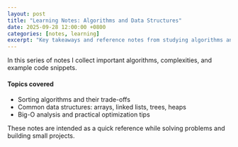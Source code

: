 ```yaml
---
layout: post
title: "Learning Notes: Algorithms and Data Structures"
date: 2025-09-28 12:00:00 +0800
categories: [notes, learning]
excerpt: "Key takeaways and reference notes from studying algorithms and data structures."
---
```


In this series of notes I collect important algorithms, complexities, and example code snippets.

#### Topics covered

- Sorting algorithms and their trade-offs
- Common data structures: arrays, linked lists, trees, heaps
- Big-O analysis and practical optimization tips

These notes are intended as a quick reference while solving problems and building small projects.
